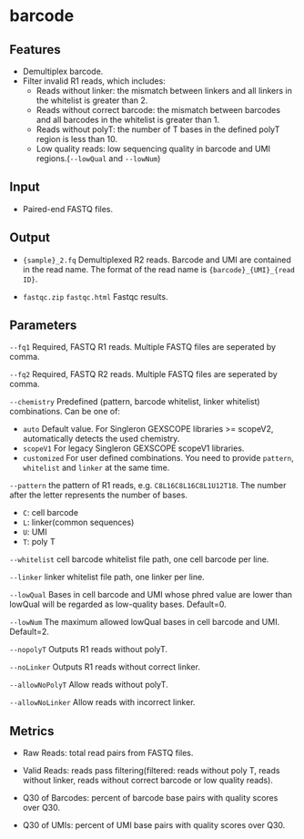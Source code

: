# barcode

## Features
- Demultiplex barcode.
- Filter invalid R1 reads, which includes:
    - Reads without linker: the mismatch between linkers and all linkers in the whitelist is greater than 2.  
    - Reads without correct barcode: the mismatch between barcodes and all barcodes in the whitelist is greater than 1.  
    - Reads without polyT: the number of T bases in the defined polyT region is less than 10.
    - Low quality reads: low sequencing quality in barcode and UMI regions.(`--lowQual` and `--lowNum`)

## Input
- Paired-end FASTQ files.

## Output
- `{sample}_2.fq` Demultiplexed R2 reads. Barcode and UMI are contained in the read name. The format of the read name is `{barcode}_{UMI}_{read ID}`.

- `fastqc.zip` `fastqc.html` Fastqc results.

## Parameters

`--fq1` Required, FASTQ R1 reads. Multiple FASTQ files are seperated by comma. 

`--fq2` Required, FASTQ R2 reads. Multiple FASTQ files are seperated by comma. 

`--chemistry` Predefined (pattern, barcode whitelist, linker whitelist) combinations. Can be one of:  
- `auto` Default value. For Singleron GEXSCOPE libraries >= scopeV2, automatically detects the used chemistry.  
- `scopeV1` For legacy Singleron GEXSCOPE scopeV1 libraries.  
- `customized` For user defined combinations. You need to provide `pattern`, `whitelist` and `linker` at the same time.

`--pattern` the pattern of R1 reads, e.g. `C8L16C8L16C8L1U12T18`. The number after the letter represents the number of bases.  
- `C`: cell barcode  
- `L`: linker(common sequences)  
- `U`: UMI    
- `T`: poly T

`--whitelist` cell barcode whitelist file path, one cell barcode per line.

`--linker` linker whitelist file path, one linker per line.

`--lowQual` Bases in cell barcode and UMI whose phred value are lower than lowQual will be regarded as low-quality bases. Default=0.  

`--lowNum` The maximum allowed lowQual bases in cell barcode and UMI. Default=2.

`--nopolyT` Outputs R1 reads without polyT.
    
`--noLinker` Outputs R1 reads without correct linker.

`--allowNoPolyT` Allow reads without polyT.

`--allowNoLinker` Allow reads with incorrect linker.

## Metrics
-  Raw Reads: total read pairs from FASTQ files.

-  Valid Reads: reads pass filtering(filtered: reads without poly T, reads without linker, reads without correct barcode or low quality reads).

-  Q30 of Barcodes: percent of barcode base pairs with quality scores over Q30.

-  Q30 of UMIs: percent of UMI base pairs with quality scores over Q30.